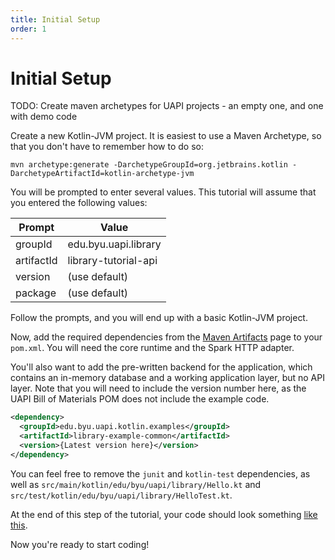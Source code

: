 ```yaml
---
title: Initial Setup
order: 1
---
```


# Initial Setup

TODO: Create maven archetypes for UAPI projects - an empty one, and one with demo code

Create a new Kotlin-JVM project. It is easiest to use a Maven Archetype, so that you don't
have to remember how to do so:

```
mvn archetype:generate -DarchetypeGroupId=org.jetbrains.kotlin -DarchetypeArtifactId=kotlin-archetype-jvm
```

You will be prompted to enter several values. This tutorial will assume that you entered the following values:

Prompt | Value
-------|-------
groupId | edu.byu.uapi.library
artifactId | library-tutorial-api
version | (use default)
package | (use default)

Follow the prompts, and you will end up with a basic Kotlin-JVM project.

Now, add the required dependencies from the [Maven Artifacts](../_reference/maven-artifacts.md) page to your `pom.xml`.
You will need the core runtime and the Spark HTTP adapter.

You'll also want to add the pre-written backend for the application, which contains an in-memory database
and a working application layer, but no API layer. Note that you will need to include the version number here,
as the UAPI Bill of Materials POM does not include the example code.

```xml
<dependency>
  <groupId>edu.byu.uapi.kotlin.examples</groupId>
  <artifactId>library-example-common</artifactId>
  <version>{Latest version here}</version>
</dependency>
```

You can feel free to remove the `junit` and `kotlin-test` dependencies,
as well as `src/main/kotlin/edu/byu/uapi/library/Hello.kt` and 
`src/test/kotlin/edu/byu/uapi/library/HelloTest.kt`.

At the end of this step of the tutorial, your code should look something
[like this](https://github.com/byu-oit/kotlin-uapi/tree/master/examples/library/tutorial-steps/1-initial-setup).

Now you're ready to start coding!


